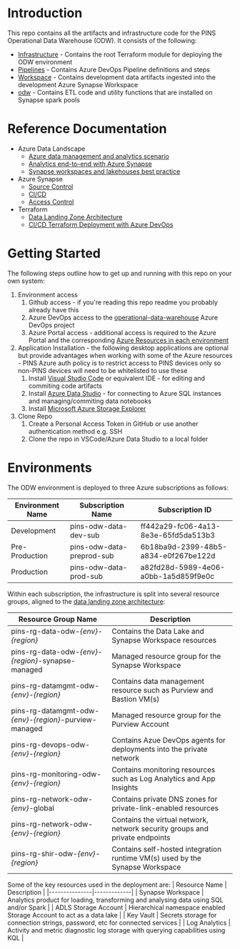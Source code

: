 # Introduction
This repo contains all the artifacts and infrastructure code for the PINS Operational Data Warehouse (ODW). It consists of the following:
* [Infrastructure](infrastructure/) - Contains the root Terraform module for deploying the ODW environment
* [Pipelines](pipelines/) - Contains Azure DevOps Pipeline definitions and steps
* [Workspace](workspace/) - Contains development data artifacts ingested into the development Azure Synapse Workspace
* [odw](odw/) - Contains ETL code and utility functions that are installed on Synapse spark pools

# Reference Documentation
* Azure Data Landscape
  * [Azure data management and analytics scenario](https://docs.microsoft.com/en-us/azure/cloud-adoption-framework/scenarios/data-management/)
  * [Analytics end-to-end with Azure Synapse](https://docs.microsoft.com/en-us/azure/architecture/example-scenario/dataplate2e/data-platform-end-to-end?tabs=portal)
  * [Synapse workspaces and lakehouses best practice](https://techcommunity.microsoft.com/t5/azure-synapse-analytics-blog/the-best-practices-for-organizing-synapse-workspaces-and/ba-p/3002506)
* Azure Synapse
  * [Source Control](https://docs.microsoft.com/en-us/azure/synapse-analytics/cicd/source-control)
  * [CI/CD](https://docs.microsoft.com/en-us/azure/synapse-analytics/cicd/continuous-integration-delivery)
  * [Access Control](https://docs.microsoft.com/en-us/azure/synapse-analytics/security/how-to-set-up-access-control)
* Terraform
  * [Data Landing Zone Architecture](https://learn.microsoft.com/en-us/azure/cloud-adoption-framework/scenarios/cloud-scale-analytics/architectures/data-landing-zone#data-landing-zone-architecture)
  * [CI/CD Terraform Deployment with Azure DevOps](https://www.azuredevopslabs.com/labs/vstsextend/terraform/)

# Getting Started
The following steps outline how to get up and running with this repo on your own system:
1.  Environment access
    1.  Github access - if you're reading this repo readme you probably already have this
    2.  Azure DevOps access to the [operational-data-warehouse](https://dev.azure.com/planninginspectorate/operational-data-warehouse) Azure DevOps project
    3.  Azure Portal access - additional access is required to the Azure Portal and the corresponding [Azure Resources in each environment](#environments)
2.  Application Installation - the following desktop applications are optional but provide advantages when working with some of the Azure resources - PINS Azure auth policy is to restrict access to PINS devices only so non-PINS devices will need to be whitelisted to use these
      1. Install [Visual Studio Code](https://code.visualstudio.com/) or equivalent IDE - for editing and commiting code artifacts
      2. Install [Azure Data Studio](https://docs.microsoft.com/en-us/sql/azure-data-studio) - for connecting to Azure SQL instances and managing/commiting data notebooks
      3. Install [Microsoft Azure Storage Explorer](https://azure.microsoft.com/en-us/features/storage-explorer/)
3.  Clone Repo
    1. Create a Personal Access Token in GitHub or use another authentication method e.g. SSH
    2. Clone the repo in VSCode/Azure Data Studio to a local folder

# Environments
The ODW environment is deployed to three Azure subscriptions as follows:

| Environment Name | Subscription Name | Subscription ID |
|------------------|-------------------|-----------------|
| Development | pins-odw-data-dev-sub | ff442a29-fc06-4a13-8e3e-65fd5da513b3 |
| Pre-Production | pins-odw-data-preprod-sub | 6b18ba9d-2399-48b5-a834-e0f267be122d |
| Production | pins-odw-data-prod-sub | a82fd28d-5989-4e06-a0bb-1a5d859f9e0c |

Within each subscription, the infrastructure is split into several resource groups, aligned to the [data landing zone architecture](https://learn.microsoft.com/en-us/azure/cloud-adoption-framework/scenarios/cloud-scale-analytics/architectures/data-landing-zone#data-landing-zone-architecture):

| Resource Group Name | Description |
|---------------------|---------|
| pins-rg-data-odw-_{env}_-_{region}_ | Contains the Data Lake and Synapse Workspace resources |
| pins-rg-data-odw-_{env}_-_{region}_-synapse-managed | Managed resource group for the Synapse Workspace |
| pins-rg-datamgmt-odw-_{env}_-_{region}_ | Contains data management resource such as Purview and Bastion VM(s) |
| pins-rg-datamgmt-odw-_{env}_-_{region}_-purview-managed | Managed resource group for the Purview Account |
| pins-rg-devops-odw-_{env}_-_{region}_ | Contains Azue DevOps agents for deployments into the private network |
| pins-rg-monitoring-odw-_{env}_-_{region}_ | Contains monitoring resources such as Log Analytics and App Insights |
| pins-rg-network-odw-_{env}_-global | Contains private DNS zones for private-link-enabled resources |
| pins-rg-network-odw-_{env}_-_{region}_ | Contains the virtual network, network security groups and private endpoints |
| pins-rg-shir-odw-_{env}_-_{region}_ | Contains self-hosted integration runtime VM(s) used by the Synapse Workspace |

Some of the key resources used in the deployment are:
| Resource Name | Description |
|---------------|-------------|
| Synapse Workspace | Analytics product for loading, transforming and analysing data using SQL and/or Spark |
| ADLS Storage Account | Hierarchical namespace enabled Storage Account to act as a data lake |
| Key Vault | Secrets storage for connection strings, password, etc for connected services |
| Log Analytics | Activity and metric diagnostic log storage with querying capabilities using KQL |